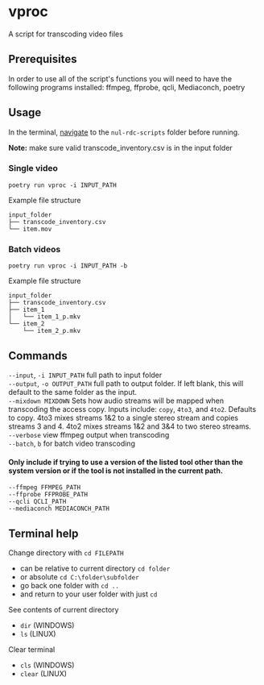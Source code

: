 # vproc
A script for transcoding video files

## Prerequisites
In order to use all of the script's functions you will need to have the following programs installed: ffmpeg, ffprobe, qcli, Mediaconch, poetry

## Usage  

In the terminal, [navigate](#terminal-help) to the `nul-rdc-scripts` folder before running. 

**Note:** make sure valid transcode_inventory.csv is in the input folder

### Single video

```
poetry run vproc -i INPUT_PATH
```
Example file structure
```
input_folder
├── transcode_inventory.csv
└── item.mov
```
### Batch videos

```
poetry run vproc -i INPUT_PATH -b
```
Example file structure
```
input_folder
├── transcode_inventory.csv
├── item_1
│   └── item_1_p.mkv
└── item_2
    └── item_2_p.mkv
```

## Commands
`--input`, `-i INPUT_PATH`
	full path to input folder  
`--output`, `-o OUTPUT_PATH`
	full path to output folder. If left blank, this will default to the same folder as the input.  
`--mixdown MIXDOWN`
	Sets how audio streams will be mapped when transcoding the access copy. Inputs include: `copy`, `4to3`, and `4to2`. Defaults to copy. 4to3 mixes streams 1&2 to a single stereo stream and copies streams 3 and 4. 4to2 mixes streams 1&2 and 3&4 to two stereo streams.  
`--verbose`
	view ffmpeg output when transcoding  
`--batch`, `b`
	for batch video transcoding

#### Only include if trying to use a version of the listed tool other than the system version or if the tool is not installed in the current path.
`--ffmpeg FFMPEG_PATH`  
`--ffprobe FFPROBE_PATH`  
`--qcli QCLI_PATH`  
`--mediaconch MEDIACONCH_PATH`  

## Terminal help
Change directory with `cd FILEPATH`
- can be relative to current directory `cd folder`
- or absolute `cd C:\folder\subfolder`
- go back one folder with `cd ..`
- and return to your user folder with just `cd`  

See contents of current directory
- `dir` (WINDOWS)
- `ls` (LINUX)

Clear terminal
- `cls` (WINDOWS)
- `clear` (LINUX)